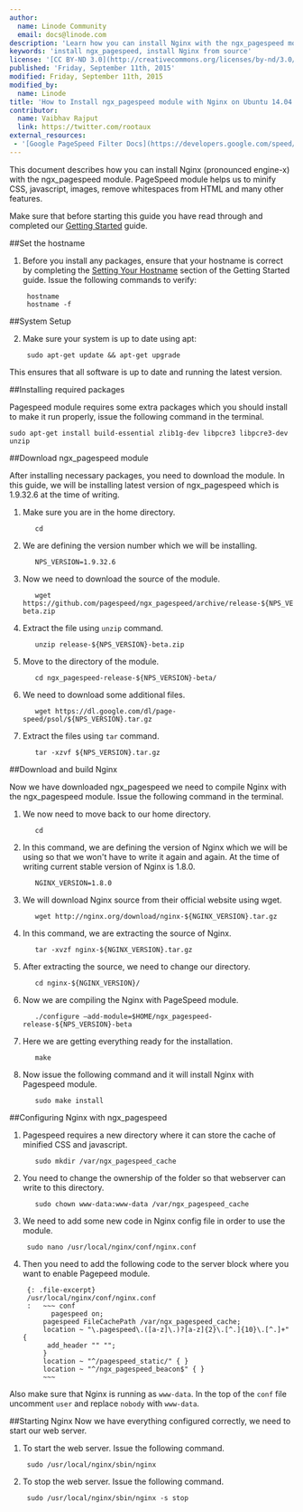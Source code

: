 ```yaml
---
author:
  name: Linode Community
  email: docs@linode.com
description: 'Learn how you can install Nginx with the ngx_pagespeed module on Ubuntu 14.04.'
keywords: 'install ngx_pagespeed, install Nginx from source'
license: '[CC BY-ND 3.0](http://creativecommons.org/licenses/by-nd/3.0/us/)'
published: 'Friday, September 11th, 2015'
modified: Friday, September 11th, 2015
modified_by:
  name: Linode
title: 'How to Install ngx_pagespeed module with Nginx on Ubuntu 14.04'
contributor:
  name: Vaibhav Rajput
  link: https://twitter.com/rootaux
external_resources:
 - '[Google PageSpeed Filter Docs](https://developers.google.com/speed/pagespeed/module/config_filters)'
---
```


This document describes how you can install Nginx (pronounced engine-x) with the ngx_pagespeed module. PageSpeed module helps us to minify CSS, javascript, images, remove whitespaces from HTML and many other features.

Make sure that before starting this guide you have read through and completed our [Getting Started](/docs/getting-started#debian-7--slackware--ubuntu-1404) guide.

##Set the hostname

1. Before you install any packages, ensure that your hostname is correct by completing the [Setting Your Hostname](/docs/getting-started#sph_setting-the-hostname) section of the Getting Started guide. Issue the following commands to verify:

        hostname
        hostname -f

##System Setup

2. Make sure your system is up to date using apt:

        sudo apt-get update && apt-get upgrade

This ensures that all software is up to date and running the latest version.

##Installing required packages

Pagespeed module requires some extra packages which you should install to make it run properly, issue the following command in the terminal.

    sudo apt-get install build-essential zlib1g-dev libpcre3 libpcre3-dev unzip

##Download ngx_pagespeed module

After installing necessary packages, you need to download the module. In this guide, we will be installing latest version of ngx_pagespeed which is 1.9.32.6 at the time of writing.

1. Make sure you are in the home directory.

	      cd
    
2. We are defining the version number which we will be installing.

	      NPS_VERSION=1.9.32.6
    
3. Now we need to download the source of the module.    
    
	      wget https://github.com/pagespeed/ngx_pagespeed/archive/release-${NPS_VERSION}-beta.zip
    
4. Extract the file using `unzip` command.    
    
	      unzip release-${NPS_VERSION}-beta.zip
    
5. Move to the directory of the module.
    
	      cd ngx_pagespeed-release-${NPS_VERSION}-beta/
    
6. We need to download some additional files.    
    
	      wget https://dl.google.com/dl/page-speed/psol/${NPS_VERSION}.tar.gz
    
7. Extract the files using `tar` command.

	      tar -xzvf ${NPS_VERSION}.tar.gz

##Download and build Nginx

Now we have downloaded ngx_pagespeed we need to compile Nginx with the ngx_pagespeed module. Issue the following command in the terminal.

1. We now need to move back to our home directory.

	      cd

2. In this command, we are defining the version of Nginx which we will be using so that we won't have to write it again and again. At the time of writing current stable version of Nginx is 1.8.0.

	      NGINX_VERSION=1.8.0

3. We will download Nginx source from their official website using wget.

	      wget http://nginx.org/download/nginx-${NGINX_VERSION}.tar.gz

4. In this command, we are extracting the source of Nginx.

	      tar -xvzf nginx-${NGINX_VERSION}.tar.gz

5. After extracting the source, we need to change our directory.

	      cd nginx-${NGINX_VERSION}/

6. Now we are compiling the Nginx with PageSpeed module.

	      ./configure –add-module=$HOME/ngx_pagespeed-release-${NPS_VERSION}-beta

7. Here we are getting everything ready for the installation.

	      make

8. Now issue the following command and it will install Nginx with Pagespeed module.

	      sudo make install

##Configuring Nginx with ngx_pagespeed

1. Pagespeed requires a new directory where it can store the cache of minified CSS and javascript.

	      sudo mkdir /var/ngx_pagespeed_cache

2. You need to change the ownership of the folder so that webserver can write to this directory.

	      sudo chown www-data:www-data /var/ngx_pagespeed_cache

3. We need to add some new code in Nginx config file in order to use the module.

        sudo nano /usr/local/nginx/conf/nginx.conf

4. Then you need to add the following code to the server block where you want to enable Pagepeed module.

    	{: .file-excerpt}
    	/usr/local/nginx/conf/nginx.conf
    	:   ~~~ conf
        	  pagespeed on;
            pagespeed FileCachePath /var/ngx_pagespeed_cache;
            location ~ "\.pagespeed\.([a-z]\.)?[a-z]{2}\.[^.]{10}\.[^.]+" {
             add_header "" "";
            }
            location ~ "^/pagespeed_static/" { }
            location ~ "^/ngx_pagespeed_beacon$" { }
            ~~~

Also make sure that Nginx is running as `www-data`. In the top of the `conf` file uncomment `user` and replace `nobody` with `www-data`.

##Starting Nginx
Now we have everything configured correctly, we need to start our web server.

1. To start the web server. Issue the following command.

        sudo /usr/local/nginx/sbin/nginx

2. To stop the web server. Issue the following command.
 
        sudo /usr/local/nginx/sbin/nginx -s stop

